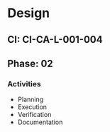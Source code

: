 # Design

## CI: CI-CA-L-001-004
## Phase: 02

### Activities
- Planning
- Execution
- Verification
- Documentation
